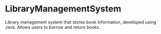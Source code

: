 # LibraryManagementSystem
Library management system that stores book information, developed using Java. Allows users to borrow and return books.
